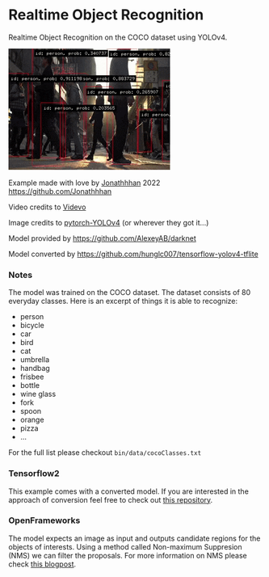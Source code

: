 # Realtime Object Recognition 
Realtime Object Recognition on the COCO dataset using YOLOv4.

![](../media/yolo.gif)

Example made with love by [Jonathhhan](https://github.com/Jonathhhan) 2022  
https://github.com/Jonathhhan

Video credits to [Videvo](https://www.videvo.net/video/busy-hong-kong-street-at-sunset/7906/)

Image credits to [pytorch-YOLOv4](https://github.com/Tianxiaomo/pytorch-YOLOv4/tree/master/data) (or wherever they got it...)

Model provided by https://github.com/AlexeyAB/darknet

Model converted by https://github.com/hunglc007/tensorflow-yolov4-tflite

### Notes
The model was trained on the COCO dataset. The dataset consists of 80 everyday classes. Here is an excerpt of things it is able to recognize:
- person
- bicycle
- car
- bird
- cat
- umbrella
- handbag
- frisbee
- bottle
- wine glass
- fork
- spoon
- orange
- pizza
- ...

For the full list please checkout `bin/data/cocoClasses.txt`


### Tensorflow2
This example comes with a converted model. If you are interested in the approach of conversion feel free to check out [this repository](https://github.com/hunglc007/tensorflow-yolov4-tflite).

### OpenFrameworks
The model expects an image as input and outputs candidate regions for the objects of interests. Using a method called Non-maximum Suppresion (NMS) we can filter the proposals. 
For more information on NMS please check [this blogpost](https://towardsdatascience.com/non-maximum-suppression-nms-93ce178e177c).